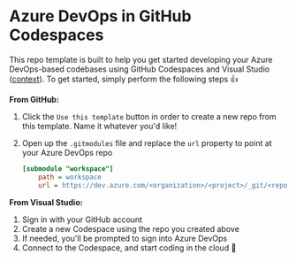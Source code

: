 # Azure DevOps in GitHub Codespaces

This repo template is built to help you get started developing your Azure DevOps-based codebases using GitHub Codespaces and Visual Studio ([context](https://gist.github.com/lostintangent/6f1841c965c9818bcf8a929acff4c799#file-readme-md)). To get started, simply perform the following steps 👍

**From GitHub:**
1. Click the `Use this template` button in order to create a new repo from this template. Name it whatever you'd like!
1. Open up the `.gitmodules` file and replace the `url` property to point at your Azure DevOps repo

    ```ini
    [submodule "workspace"]
    	path = workspace
    	url = https://dev.azure.com/<organization>/<project>/_git/<repo>
    ```

**From Visual Studio:**
1. Sign in with your GitHub account
1. Create a new Codespace using the repo you created above
1. If needed, you'll be prompted to sign into Azure DevOps
1. Connect to the Codespace, and start coding in the cloud 🚀 
